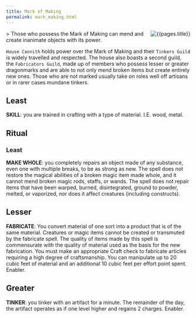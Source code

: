 ```yaml
---
title: Mark of Making
permalink: mark_making.html
---
```

<img src="images/dragonmarks/{{page.title}}.jpg" alt='{{pages.title}}' style="float:right">
> Those who possess the Mark of Making can mend and create inanimate objects with its power.

`House Cannith` holds power over the Mark of Making and their `Tinkers Guild` is widely travelled and respected. The house also boasts a second guild, the `Fabricators Guild`, made up of members who possess lesser or greater dragonmarks and are able to not only mend broken items but create entirely new ones. Those who are not marked usually take on roles well off artisans or in rarer cases mundane tinkers.

## Least
**SKILL**: you are trained in crafting with a type of material. I.E. wood, metal.

## Ritual
### Least
**MAKE WHOLE**: you completely repairs an object made of any substance, even one with multiple breaks, to be as strong as new. The spell does not restore the magical abilities of a broken magic item made whole, and it cannot mend broken magic rods, staffs, or wands. The spell does not repair items that have been warped, burned, disintegrated, ground to powder, melted, or vaporized, nor does it affect creatures (including constructs).

## Lesser
**FABRICATE**: You convert material of one sort into a product that is of the same material. Creatures or magic items cannot be created or transmuted by the fabricate spell. The quality of items made by this spell is commensurate with the quality of material used as the basis for the new fabrication. You must make an appropriate Craft check to fabricate articles requiring a high degree of craftsmanship. You can manipulate up to 20 cubic feet of material and an additional 10 cubic feet per effort point spent. Enabler.

## Greater
**TINKER**: you tinker with an artifact for a minute. The remainder of the day, the artifact operates as if one level higher and regains 2 charges. Enabler.
